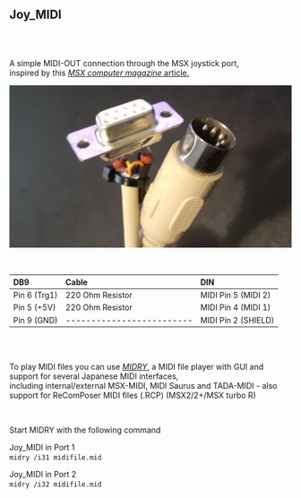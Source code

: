 ## Joy_MIDI  

<br>
<br>

A simple MIDI-OUT connection through the MSX joystick port,  
inspired by this [*MSX computer magazine* article.](https://www.msxcomputermagazine.nl/mccm/millennium/milc/hardware/topic_0.htm)  

![Joy_MIDI.](https://raw.githubusercontent.com/LarsThe18Th/Small-Projects/refs/heads/master/MSX/Hardware/Joy_MIDI/Joy_MIDI.jpg)

<br>

| DB9 | Cable | DIN |  
| :---------- | :--------------- | :------------------ |
| Pin 6 (Trg1)| 220 Ohm Resistor | MIDI Pin 5 (MIDI 2) | 
| Pin 5 (+5V) | 220 Ohm Resistor | MIDI Pin 4 (MIDI 1) | 
| Pin 9 (GND) | -------------------------| MIDI Pin 2 (SHIELD) |  

<br>
<br>

To play MIDI files you can use [*MIDRY*](https://www.msxcomputermagazine.nl/mccm/millennium/milc/hardware/topic_0.htm), a MIDI file player with GUI and support for several Japanese MIDI interfaces,  
including internal/external MSX-MIDI, MIDI Saurus and TADA-MIDI - also support for ReComPoser MIDI files (.RCP) (MSX2/2+/MSX turbo R)  

<br>

Start MIDRY with the following command  
 
Joy_MIDI in Port 1  
```midry /i31 midifile.mid```

Joy_MIDI in Port 2  
```midry /i32 midifile.mid```


